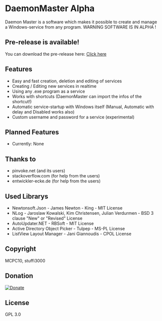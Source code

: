 
# DaemonMaster Alpha
Daemon Master is a software which makes it possible to create and manage a Windows-service from any program.
WARNING SOFTWARE IS IN ALPHA !

## Pre-release is available!
You can download the pre-release here: [Click here](https://github.com/TWC-Software/DaemonMaster/releases/latest)

## Features
- Easy and fast creation, deletion and editing of services
- Creating / Editing new services in realtime
- Using any .exe program as a service
- Works with shortcuts (DaemonMaster can import the infos of the shortcut!)
- Automatic service-startup with Windows itself (Manual, Automatic with delay and Disabled works also)
- Custom username and password for a service (experimental)

## Planned Features
- Currently: None

## Thanks to 
- pinvoke.net (and its users)
- stackoverflow.com (for help from the users)
- entwickler-ecke.de (for help from the users)

## Used Librarys
- Newtonsoft.Json - James Newton - King - MIT License
- NLog - Jaroslaw Kowalski, Kim Christensen, Julian Verdurmen - BSD 3 clause "New" or "Revised" License
- AutoUpdater.NET - RBSoft - MIT License
- Active Directory Object Picker - Tulpep - MS-PL License
- ListView Layout Manager - Jani Giannoudis - CPOL License

## Copyright 
MCPC10,
stuffi3000

## Donation
[![Donate](https://www.paypalobjects.com/en_US/i/btn/btn_donateCC_LG.gif)](https://paypal.me/stuffi3000)

## License 
GPL 3.0
